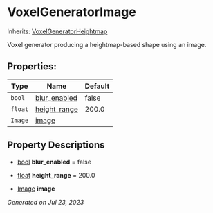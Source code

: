 # VoxelGeneratorImage

Inherits: [VoxelGeneratorHeightmap](VoxelGeneratorHeightmap.md)


Voxel generator producing a heightmap-based shape using an image.

## Properties: 


Type     | Name                             | Default 
-------- | -------------------------------- | --------
`bool`   | [blur_enabled](#i_blur_enabled)  | false   
`float`  | [height_range](#i_height_range)  | 200.0   
`Image`  | [image](#i_image)                |         
<p></p>

## Property Descriptions

- [bool](https://docs.godotengine.org/en/stable/classes/class_bool.html)<span id="i_blur_enabled"></span> **blur_enabled** = false


- [float](https://docs.godotengine.org/en/stable/classes/class_float.html)<span id="i_height_range"></span> **height_range** = 200.0


- [Image](https://docs.godotengine.org/en/stable/classes/class_image.html)<span id="i_image"></span> **image**


_Generated on Jul 23, 2023_
